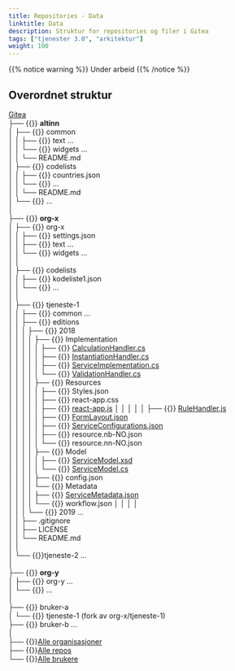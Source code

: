 ```yaml
---
title: Repositories - Data
linktitle: Data
description: Struktur for repositories og filer i Gitea
tags: ["tjenester 3.0", "arkitektur"]
weight: 100
---
```


{{% notice warning %}}
Under arbeid
{{% /notice %}}

## Overordnet struktur

[Gitea](https://gitea.io)  
├── {{<icon name="fa-institution">}} **altinn**  
│  ├── {{<icon name="fa-git-square">}} common  
│  │  ├── {{<icon name="fa-folder">}} text ...  
│  │  └── {{<icon name="fa-folder">}} widgets ...  
│  │  └── README.md  
│  ├── {{<icon name="fa-git-square">}} codelists  
│  │  ├── {{<icon name="fa-code">}} countries.json  
│  │  └── {{<icon name="fa-code">}} ...  
│  │  └── README.md  
│  └── {{<icon name="fa-git-square">}} ...  
│  
├── {{<icon name="fa-institution">}} **org-x**  
│  ├── {{<icon name="fa-git-square">}} org-x  
│  │  ├── {{<icon name="fa-code">}} settings.json  
│  │  ├── {{<icon name="fa-folder">}} text ...  
│  │  └── {{<icon name="fa-folder">}} widgets ...  
│  │  
│  ├── {{<icon name="fa-git-square">}} codelists  
│  │  ├── {{<icon name="fa-code">}} kodeliste1.json  
│  │  └── {{<icon name="fa-code">}} ...  
│  │  
│  ├── {{<icon name="fa-git-square">}} tjeneste-1  
│  │  ├── {{<icon name="fa-folder">}} common ...  
│  │  ├── {{<icon name="fa-folder-open">}} editions  
│  │  │  ├── {{<icon name="fa-folder-open">}} 2018  
│  │  │  │  ├──  {{<icon name="fa-folder-open">}} Implementation  
│  │  │  │  │  ├── {{<icon name="fa-code">}} [CalculationHandler.cs](calculationhandler)  
│  │  │  │  │  ├── {{<icon name="fa-code">}} [InstantiationHandler.cs](instantiationhandler)  
│  │  │  │  │  ├── {{<icon name="fa-code">}} [ServiceImplementation.cs](serviceimplementation)  
│  │  │  │  │  └── {{<icon name="fa-code">}} [ValidationHandler.cs](validationhandler)  
│  │  │  │  ├──  {{<icon name="fa-folder-open">}} Resources  
│  │  │  │  │  ├── {{<icon name="fa-code">}} Styles.json  
│  │  │  │  │  ├── {{<icon name="fa-code">}} react-app.css  
│  │  │  │  │  ├── {{<icon name="fa-code">}} [react-app.js](reactapp)
│  │  │  │  │  ├── {{<icon name="fa-code">}} [RuleHandler.js](rule-handler)  
│  │  │  │  │  ├── {{<icon name="fa-code">}} [FormLayout.json](form-layout)   
│  │  │  │  │  ├── {{<icon name="fa-code">}} [ServiceConfigurations.json](service-configurations)  
│  │  │  │  │  ├── {{<icon name="fa-code">}} resource.nb-NO.json  
│  │  │  │  │  └── {{<icon name="fa-code">}} resource.nn-NO.json  
│  │  │  │  ├──  {{<icon name="fa-folder-open">}} Model  
│  │  │  │  │  ├── {{<icon name="fa-code">}} [ServiceModel.xsd](servicemodelxsd)  
│  │  │  │  │  └── {{<icon name="fa-code">}} [ServiceModel.cs](servicemodel)  
│  │  │  │  ├──  {{<icon name="fa-code">}} config.json  
│  │  │  │  └──  {{<icon name="fa-folder">}} Metadata  
│  │  │  │     ├── {{<icon name="fa-code">}} [ServiceMetadata.json](servicemetadata)  
│  │  │  │     └── {{<icon name="fa-code">}} workflow.json
│  │  │  │  
│  │  │  └── {{<icon name="fa-folder">}} 2019 ...  
│  │  ├── .gitignore  
│  │  ├── LICENSE  
│  │  └── README.md  
│  │  
│  └── {{<icon name="fa-git-square">}}tjeneste-2 ...  
│  
├── {{<icon name="fa-institution">}} **org-y**  
│  ├── {{<icon name="fa-git-square">}} org-y ...  
│  └── {{<icon name="fa-git-square">}} ...  
│  
├── {{<icon name="user">}} bruker-a  
│  └── {{<icon name="fa-git-square">}} tjeneste-1 (fork av org-x/tjeneste-1)  
├── {{<icon name="user">}} bruker-b ...   
│  
├── {{<icon name="fa-eye">}}[Alle organisasjoner](https://try.gitea.io/explore/organizations)  
├── {{<icon name="fa-eye">}}[Alle repos](https://try.gitea.io/explore/repos)  
└── {{<icon name="fa-eye">}}[Alle brukere](https://try.gitea.io/explore/users)  
